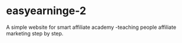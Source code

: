# easyearninge-2
A simple website for smart affiliate academy -teaching people affiliate marketing step by step.
